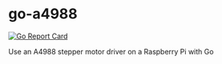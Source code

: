 # go-a4988

[![Go Report Card](https://goreportcard.com/badge/github.com/echicken/go-a4988)](https://goreportcard.com/report/github.com/echicken/go-a4988)

Use an A4988 stepper motor driver on a Raspberry Pi with Go
